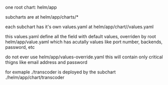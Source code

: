 one root chart: helm/app

subcharts are at helm/app/charts/\*

each subchart has it's own values.yaml at helm/app/chart/<subchart-name>/values.yaml

this values.yaml define all the field with default values, overriden by root helm/app/value.yaml which has acutally values like port number, backends, password, etc

do not ever use helm/app/values-override.yaml this will contain only critical thigns like email address and password

for exmaple ./transcoder is deployed by the subchart ./helm/app/chart/transcoder
